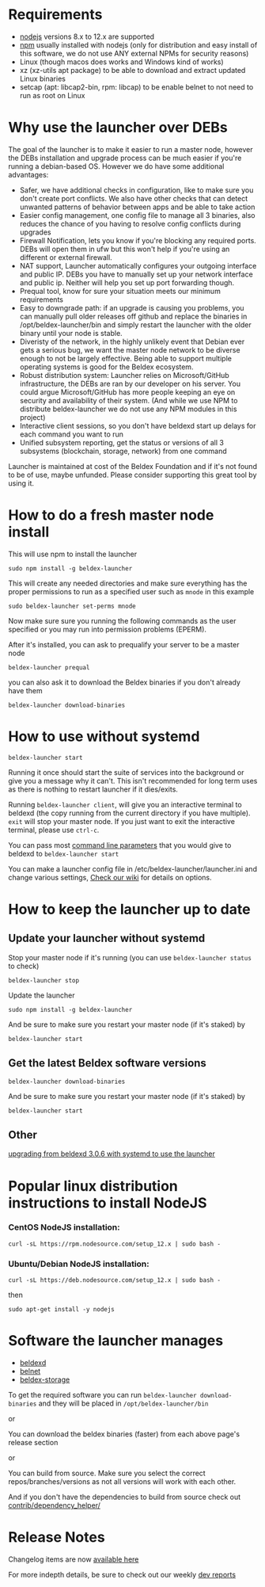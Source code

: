 # Requirements

- [nodejs](https://nodejs.org/en/) versions 8.x to 12.x are supported
- [npm](https://www.npmjs.com/get-npm) usually installed with nodejs (only for distribution and easy install of this software, we do not use ANY external NPMs for security reasons)
- Linux (though macos does works and Windows kind of works)
- xz (xz-utils apt package) to be able to download and extract updated Linux binaries
- setcap (apt: libcap2-bin, rpm: libcap) to be enable belnet to not need to run as root on Linux

# Why use the launcher over DEBs
The goal of the launcher is to make it easier to run a master node, however the DEBs installation and upgrade process can be much easier if you're running a debian-based OS. However we do have some additional advantages:
- Safer, we have additional checks in configuration, like to make sure you don't create port conflicts. We also have other checks that can detect unwanted patterns of behavior between apps and be able to take action
- Easier config management, one config file to manage all 3 binaries, also reduces the chance of you having to resolve config conflicts during upgrades
- Firewall Notification, lets you know if you're blocking any required ports. DEBs will open them in ufw but this won't help if you're using an different or external firewall. 
- NAT support, Launcher automatically configures your outgoing interface and public IP. DEBs you have to manually set up your network interface and public ip. Neither will help you set up port forwarding though.
- Prequal tool, know for sure your situation meets our minimum requirements
- Easy to downgrade path: if an upgrade is causing you problems, you can manually pull older releases off github and replace the binaries in /opt/beldex-launcher/bin and simply restart the launcher with the older binary until your node is stable.
- Diveristy of the network, in the highly unlikely event that Debian ever gets a serious bug, we want the master node network to be diverse enough to not be largely effective. Being able to support multiple operating systems is good for the Beldex ecosystem.
- Robust distribution system: Launcher relies on Microsoft/GitHub infrastructure, the DEBs are ran by our developer on his server. You could argue Microsoft/GitHub has more people keeping an eye on security and availability of their system. (And while we use NPM to distribute beldex-launcher we do not use any NPM modules in this project)
- Interactive client sessions, so you don't have beldexd start up delays for each command you want to run
- Unified subsystem reporting, get the status or versions of all 3 subsystems (blockchain, storage, network) from one command

Launcher is maintained at cost of the Beldex Foundation and if it's not found to be of use, maybe unfunded. Please consider supporting this great tool by using it.

# How to do a fresh master node install

This will use npm to install the launcher

`sudo npm install -g beldex-launcher`

This will create any needed directories and make sure everything has the proper permissions to run as a specified user such as `mnode` in this example

`sudo beldex-launcher set-perms mnode`

Now make sure sure you running the following commands as the user specified or you may run into permission problems (EPERM).

After it's installed, you can ask to prequalify your server to be a master node

`beldex-launcher prequal`

you can also ask it to download the Beldex binaries if you don't already have them

`beldex-launcher download-binaries`

# How to use without systemd

`beldex-launcher start`

Running it once should start the suite of services into the background or give you a message why it can't. This isn't recommended for long term uses as there is nothing to restart launcher if it dies/exits.

Running `beldex-launcher client`, will give you an interactive terminal to beldexd (the copy running from the current directory if you have multiple).
`exit` will stop your master node. If you just want to exit the interactive terminal, please use `ctrl-c`.

You can pass most [command line parameters](https://beldexdocs.com/Advanced/beldexd/) that you would give to beldexd to `beldex-launcher start`

You can make a launcher config file in /etc/beldex-launcher/launcher.ini and change various settings, [Check our wiki](https://github.com/beldex-project/beldex-launcher/wiki/Launcher.ini-configuration-documentation) for details on options.

# How to keep the launcher up to date

## Update your launcher without systemd

Stop your master node if it's running (you can use `beldex-launcher status` to check)

`beldex-launcher stop`

Update the launcher

`sudo npm install -g beldex-launcher`

And be sure to make sure you restart your master node (if it's staked) by

`beldex-launcher start`

## Get the latest Beldex software versions

`beldex-launcher download-binaries`

And be sure to make sure you restart your master node (if it's staked) by

`beldex-launcher start`

## Other

[upgrading from beldexd 3.0.6 with systemd to use the launcher](upgrading.md)

# Popular linux distribution instructions to install NodeJS

### CentOS NodeJS installation:

`curl -sL https://rpm.nodesource.com/setup_12.x | sudo bash -`

### Ubuntu/Debian NodeJS installation:

`curl -sL https://deb.nodesource.com/setup_12.x | sudo bash -`

then

`sudo apt-get install -y nodejs`



# Software the launcher manages

- [beldexd](https://github.com/beldex-project/beldex)
- [belnet](https://github.com/beldex-project/beldex-network)
- [beldex-storage](https://github.com/beldex-project/beldex-storage-server)

To get the required software you can run `beldex-launcher download-binaries` and they will be placed in `/opt/beldex-launcher/bin`

or

You can download the beldex binaries (faster) from each above page's release section

or

You can build from source. Make sure you select the correct repos/branches/versions as not all versions will work with each other.

And if you don't have the dependencies to build from source check out [contrib/dependency_helper/](contrib/dependency_helper/getDepsUnix.sh)

# Release Notes

Changelog items are now [available here](https://github.com/beldex-project/beldex-launcher/releases)

For more indepth details, be sure to check out our weekly [dev reports](https://beldex.network/blog/)
